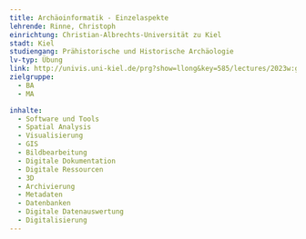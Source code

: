 ```yaml
---
title: Archäoinformatik - Einzelaspekte
lehrende: Rinne, Christoph
einrichtung: Christian-Albrechts-Universität zu Kiel
stadt: Kiel
studiengang: Prähistorische und Historische Archäologie
lv-typ: Übung
link: http://univis.uni-kiel.de/prg?show=llong&key=585/lectures/2023w:gemei/instit_2/zentr/archoi_2
zielgruppe:
  - BA
  - MA

inhalte:
  - Software und Tools
  - Spatial Analysis
  - Visualisierung
  - GIS
  - Bildbearbeitung
  - Digitale Dokumentation
  - Digitale Ressourcen
  - 3D
  - Archivierung
  - Metadaten
  - Datenbanken
  - Digitale Datenauswertung
  - Digitalisierung
---
```

 
